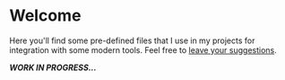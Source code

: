 # Welcome
Here you'll find some pre-defined files that I use in my projects for integration with some modern tools. Feel free to [leave your suggestions](https://github.com/vitorbritto/managers/issues).

***WORK IN PROGRESS...***